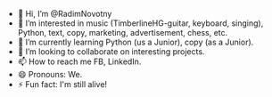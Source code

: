- 👋 Hi, I’m @RadimNovotny
- 👀 I’m interested in music (TimberlineHG-guitar, keyboard, singing), Python, text, copy, marketing, advertisement, chess, etc.
- 🌱 I’m currently learning Python (us a Junior), copy (as a Junior).
- 💞️ I’m looking to collaborate on interesting projects.
- 📫 How to reach me FB, LinkedIn.
- 😄 Pronouns: We.
- ⚡ Fun fact: I'm still alive!

<!---
RadimNovotny/RadimNovotny is a ✨ special ✨ repository because its `README.md` (this file) appears on your GitHub profile.
You can click the Preview link to take a look at your changes.
--->
